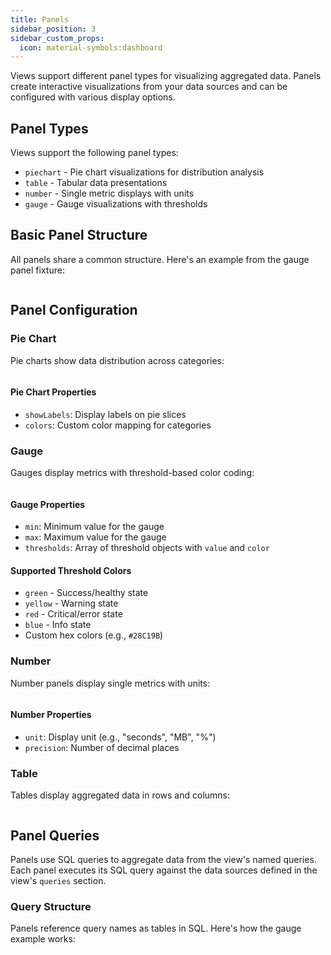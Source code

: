 ```yaml
---
title: Panels
sidebar_position: 3
sidebar_custom_props:
  icon: material-symbols:dashboard
---
```


Views support different panel types for visualizing aggregated data. Panels create interactive visualizations from your data sources and can be configured with various display options.

## Panel Types

Views support the following panel types:

- `piechart` - Pie chart visualizations for distribution analysis
- `table` - Tabular data presentations
- `number` - Single metric displays with units
- `gauge` - Gauge visualizations with thresholds

## Basic Panel Structure

All panels share a common structure. Here's an example from the gauge panel fixture:

```yaml title="gauge.yaml" file=<rootDir>/modules/mission-control/fixtures/views/panels/gauge.yaml

```

## Panel Configuration

### Pie Chart

Pie charts show data distribution across categories:

```yaml title="piechart.yaml" file=<rootDir>/modules/mission-control/fixtures/views/panels/piechart.yaml

```

#### Pie Chart Properties

- `showLabels`: Display labels on pie slices
- `colors`: Custom color mapping for categories

### Gauge

Gauges display metrics with threshold-based color coding:

```yaml title="gauge.yaml" file=<rootDir>/modules/mission-control/fixtures/views/panels/gauge.yaml

```

#### Gauge Properties

- `min`: Minimum value for the gauge
- `max`: Maximum value for the gauge
- `thresholds`: Array of threshold objects with `value` and `color`

#### Supported Threshold Colors

- `green` - Success/healthy state
- `yellow` - Warning state
- `red` - Critical/error state
- `blue` - Info state
- Custom hex colors (e.g., `#28C19B`)

### Number

Number panels display single metrics with units:

```yaml title="number.yaml" file=<rootDir>/modules/mission-control/fixtures/views/panels/number.yaml

```

#### Number Properties

- `unit`: Display unit (e.g., "seconds", "MB", "%")
- `precision`: Number of decimal places

### Table

Tables display aggregated data in rows and columns:

```yaml title="table.yaml" file=<rootDir>/modules/mission-control/fixtures/views/panels/table.yaml

```

## Panel Queries

Panels use SQL queries to aggregate data from the view's named queries. Each panel executes its SQL query against the data sources defined in the view's `queries` section.

### Query Structure

Panels reference query names as tables in SQL. Here's how the gauge example works:

```yaml title="gauge.yaml" file=<rootDir>/modules/mission-control/fixtures/views/panels/gauge.yaml

```
